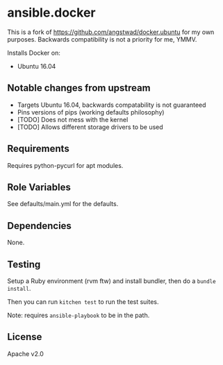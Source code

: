 # ansible.docker

This is a fork of https://github.com/angstwad/docker.ubuntu for my own purposes.  Backwards compatibility is not a priority for me, YMMV.

Installs Docker on:

* Ubuntu 16.04

## Notable changes from upstream
* Targets Ubuntu 16.04, backwards compatability is not guaranteed
* Pins versions of pips (working defaults philosophy)
* [TODO] Does not mess with the kernel
* [TODO] Allows different storage drivers to be used

Requirements
------------

Requires python-pycurl for apt modules.

Role Variables
--------------

See defaults/main.yml for the defaults.

Dependencies
------------

None.

Testing
-------

Setup a Ruby environment (rvm ftw) and install bundler, then do a `bundle install`.

Then you can run `kitchen test` to run the test suites.

Note: requires `ansible-playbook` to be in the path.

License
-------

Apache v2.0
